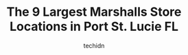 ---
layout: ampstory
image: https://i0.wp.com/www.depkes.org/wp-content/uploads/2023/06/marshalls-0-in-port-st-lucie-fl-1685967308.jpeg?resize=640,853
author: techidn
featured: false
description: Discover the impressive array of Marshalls options in Port St. Lucie FL, where you can find 9 of the largest Marshalls establishments in the area. From renowned classics to hidden gems, Port
title: The 9 Largest Marshalls Store Locations in Port St. Lucie FL
cover:
   title: The 9 Largest Marshalls Store Locations in Port St. Lucie FL
   subtitle: Rickpate
   background: https://www.depkes.org/wp-content/uploads/2023/06/marshalls-0-in-port-st-lucie-fl-1685967308.jpeg

pages: 
 - layout: thirds
   top: <h1>#1 T.J. Maxx</h1>
   bottom: "<p>Its a wonderful place to shop almost everything including clothes for all ages, shoes, cosmetics items, bedding,  decorations, toys, kitchenware and limited quantity of </p>"
   background: https://www.depkes.org/wp-content/uploads/2023/06/marshalls-1-in-port-st-lucie-fl-1685967309.jpeg
   backgroundblur: true
 - layout: thirds
   top: <h1>#2 Bealls</h1>
   bottom: "<p>10135 S U.S. Hwy 1 SOUTH, Port St. Lucie, FL 34952, United States</p>"
   background: https://www.depkes.org/wp-content/uploads/2023/06/marshalls-2-in-port-st-lucie-fl-1685967309.jpeg
   cta:
      link: https://www.depkes.org/blog/the-9-largest-marshalls-store-locations-in-port-st-lucie-fl/
      text: The 9 Largest Marshalls Store Locations in Port St. Lucie FL
 - layout: thirds
   top: <h1>#3 Marshalls</h1>
   bottom: "<p>2475 NW Federal Hwy, Stuart, FL 34994, United States</p>"
   background: https://www.depkes.org/wp-content/uploads/2023/06/marshalls-3-in-port-st-lucie-fl-1685967309.jpeg
   cta:
      link: https://www.depkes.org/blog/the-9-largest-marshalls-store-locations-in-port-st-lucie-fl/
      text: The 9 Largest Marshalls Store Locations in Port St. Lucie FL
 - layout: thirds
   top: <h1>#4 HomeGoods</h1>
   bottom: "<p>1351 St Lucie W Blvd, Port St. Lucie, FL 34986, United States</p>"
   background: https://images.unsplash.com/photo-1564951434112-64d74cc2a2d7?ixlib=rb-4.0.3&ixid=MnwxMjA3fDB8MHxwaG90by1wYWdlfHx8fGVufDB8fHx8&auto=format&fit=crop&w=640&h=853&q=80
   cta:
      link: https://www.depkes.org/blog/the-9-largest-marshalls-store-locations-in-port-st-lucie-fl/
      text: The 9 Largest Marshalls Store Locations in Port St. Lucie FL
 - layout: thirds
   top: <h1>#5 Marshalls</h1>
   bottom: "<p>2550 PGA Boulevard, Palm Beach Gardens, FL 33410, United States</p>"
   background: https://images.unsplash.com/photo-1510906594845-bc082582c8cc?ixlib=rb-4.0.3&ixid=MnwxMjA3fDB8MHxwaG90by1wYWdlfHx8fGVufDB8fHx8&auto=format&fit=crop&w=640&h=853&q=80
   cta:
      link: https://www.depkes.org/blog/the-9-largest-marshalls-store-locations-in-port-st-lucie-fl/
      text: The 9 Largest Marshalls Store Locations in Port St. Lucie FL
 - layout: thirds
   top: <h1>#6 Marshalls & HomeGoods</h1>
   bottom: "<p>105 US-1, Tequesta, FL 33469, United States</p>"
   background: https://images.unsplash.com/photo-1533998839656-76f5e4b2bccb?ixlib=rb-4.0.3&ixid=MnwxMjA3fDB8MHxwaG90by1wYWdlfHx8fGVufDB8fHx8&auto=format&fit=crop&w=640&h=853&q=80
   cta:
      link: https://www.depkes.org/blog/the-9-largest-marshalls-store-locations-in-port-st-lucie-fl/
      text: The 9 Largest Marshalls Store Locations in Port St. Lucie FL
 - layout: thirds
   top: <h1>#7 Marshalls</h1>
   bottom: "<p>3373 US-441, Okeechobee, FL 34974, United States</p>"
   background: https://images.unsplash.com/photo-1541356665065-22676f35dd40?ixlib=rb-4.0.3&ixid=MnwxMjA3fDB8MHxwaG90by1wYWdlfHx8fGVufDB8fHx8&auto=format&fit=crop&w=640&h=853&q=80
   cta:
      link: https://www.depkes.org/blog/the-9-largest-marshalls-store-locations-in-port-st-lucie-fl/
      text: The 9 Largest Marshalls Store Locations in Port St. Lucie FL
 - layout: thirds
   middle: Continue reading...
   background: https://images.unsplash.com/photo-1620421680010-0766ff230392?ixlib=rb-4.0.3&ixid=MnwxMjA3fDB8MHxwaG90by1wYWdlfHx8fGVufDB8fHx8&auto=format&fit=crop&w=640&h=853&q=80
   cta:
      link: https://www.depkes.org/blog/the-9-largest-marshalls-store-locations-in-port-st-lucie-fl/
      text: The 9 Largest Marshalls Store Locations in Port St. Lucie FL
      
---